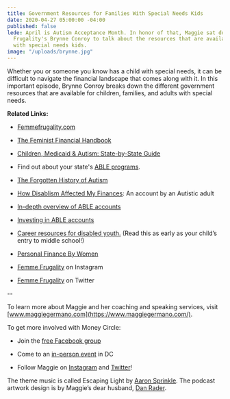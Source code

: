 ```yaml
---
title: Government Resources for Families With Special Needs Kids
date: 2020-04-27 05:00:00 -04:00
published: false
lede: April is Autism Acceptance Month. In honor of that, Maggie sat down with Femme
  Frugality's Brynne Conroy to talk about the resources that are available for families
  with special needs kids.
image: "/uploads/brynne.jpg"
---
```


Whether you or someone you know has a child with special needs, it can be difficult to navigate the financial landscape that comes along with it. In this important episode, Brynne Conroy breaks down the different government resources that are available for children, families, and adults with special needs.

**Related Links:**

* [Femmefrugality.com](https://femmefrugality.com/)

* [The Feminist Financial Handbook](https://www.amazon.com/Feminist-Financial-Handbook-Modern-Wealthy-ebook/dp/B07BWKF498)

* [Children, Medicaid & Autism: State-by-State Guide](https://femmefrugality.com/state-by-state-medicaid-children-autism/)

* Find out about your state's [ABLE programs](https://www.ablenrc.org/).

* [The Forgotten History of Autism](https://www.stitcher.com/podcast/art-of-manliness/artofmanliness/e/48798480)

* [How Disablism Affected My Finances](https://femmefrugality.com/disableism-affected-finances/): An account by an Autistic adult

* [In-depth overview of ABLE accounts](https://femmefrugality.com/able-accounts-autism/)

* [Investing in ABLE accounts](https://femmefrugality.com/invest-able-accounts/)

* [Career resources for disabled youth.](https://femmefrugality.com/career-resources-for-autistic-youth/) (Read this as early as your child’s entry to middle school!)

* [Personal Finance By Women](https://personalfinancebywomen.com/)

* [Femme Frugality](https://www.instagram.com/femmefrugality/) on Instagram

* [Femme Frugality](https://twitter.com/femmefrugality) on Twitter

--

To learn more about Maggie and her coaching and speaking services, visit [www.maggiegermano.com](https://www.maggiegermano.com/).

To get more involved with Money Circle:

* Join the [free Facebook group](https://www.facebook.com/groups/MoneyCircleGroup)

* Come to an [in-person event](https://www.maggiegermano.com/moneycircle/) in DC

* Follow Maggie on [Instagram](https://dashboard.simplecast.com/episodes/www.instagram.com/maggiegermano) and [Twitter](https://dashboard.simplecast.com/episodes/www.twitter.com/maggiegermano)!

The theme music is called Escaping Light by [Aaron Sprinkle](http://aaronsprinklemusic.com/). The podcast artwork design is by Maggie’s dear husband, [Dan Rader](https://danrdesign.com/).